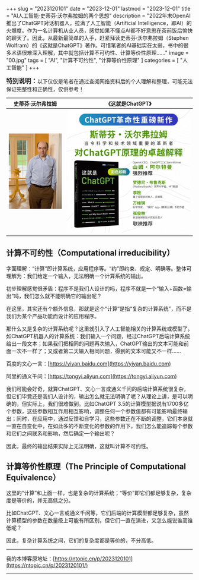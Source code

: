 +++
slug = "2023120101"
date = "2023-12-01"
lastmod = "2023-12-01"
title = "AI人工智能·史蒂芬·沃尔弗拉姆的两个思想"
description = "2022年末OpenAI推出了ChatGPT对话机器人，拉满了人工智能（Artificial Intelligence，即AI）的火爆度。作为一名计算机从业人员，感觉如果不懂点AI都不好意思在茶前饭后愉快的聊天了。因此，从最新最简单的入手，赶紧拜读史蒂芬·沃尔弗拉姆（Stephen Wolfram）的《这就是ChatGPT》著作。可惜笔者的AI基础实在太弱，书中的很多术语很难深入理解，其中就包括计算不可约性、计算等价性原理……"
image = "00.jpg"
tags = [ "AI", "计算不可约性", "计算等价性原理" ]
categories = [ "人工智能" ]
+++

<b><big>特别说明：</big></b>以下仅仅是笔者在通过查阅网络资料后的个人理解和整理，可能无法保证完整性和正确性，仅供参考！

| 史蒂芬·沃尔弗拉姆                              | 《这就是ChatGPT》 |
| ------------------------------------------- | --------------------------------- |
| ![史蒂芬·沃尔弗拉姆（Stephen Wolfram）](11.jpg) | ![《这就是ChatGPT》封面](12.jpg) |

## 计算不可约性（Computational irreducibility）
字面理解：“计算”即计算系统，应用程序等。“约”即约束、规定、明确等。整体可理解为：我们给定一个输入，无法明确一个计算系统的输出。

初步理解感觉很矛盾：程序不是我们人设计的吗，程序不就是一个“输入+函数=输出”吗，我们怎么就不能明确它的输出呢？

在这里，其实还有个额外信息，那就是这个“计算”是指“复杂的计算系统”，而不是我们为某个产品功能而设计的应用程序。

那什么又是复杂的计算系统呢？这里就引入了人工智能相关的计算系统或模型了，如ChatGPT机器人的计算系统：我们输入一个问题，经过ChatGPT后端计算系统给出一段文本；如果我们把相同的问题再次输入，ChatGPT输出的文本可能和前面一次不一样了；又或者第二天输入相同问题，得到的文本可能又不一样……

百度的文心一言：[https://yiyan.baidu.com](https://yiyan.baidu.com)

阿里的通义千问：[https://tongyi.aliyun.com](https://tongyi.aliyun.com)

我们可能会好奇，就算ChatGPT、文心一言或通义千问的后端计算系统很复杂，但它们毕竟还是我们人设计的，输出怎么就无法明确了呢？从理论上讲，是可以明确的，但实际上，我们很难做到。比如ChatGPT 3.5的计算模型据说有1700多亿个参数，这些参数相互作用相互影响，调整任何一个参数值都有可能影响最终输出；同时，在应用中，通过反馈和自学习，这些参数还在不断的调整，它们本身就一直在自变化中，在如此多的不断变化的参数的作用下，我们怎么能追踪每个参数和它们之间联系和影响，然后确定一个输出呢？

因此，最终的输出结果实际上无法明确，这就叫计算不可约性。

## 计算等价性原理（The Principle of Computational Equivalence）
这里的“计算”和上面一样，也是复杂的计算系统；“等价”即它们都足够复杂，复杂度是等价的，并无高低之分。

比如ChatGPT、文心一言或通义千问等，它们后端的计算模型都足够复杂，虽然计算模型的参数在数量级上可能有所区别，但它们一直在演进，又怎么能说谁高谁低呢？

因此，复杂计算系统之间，它们的复杂度都是等价的，不分高低。

---
我的本博客原地址：[https://ntopic.cn/p/2023120101](https://ntopic.cn/p/2023120101/)

---
